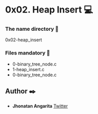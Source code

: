 # 0x02. Heap Insert :computer:

### The name directory :file_folder:

0x02-heap_insert

### Files mandatory :page_facing_up:

- 0-binary_tree_node.c
- 1-heap_insert.c
- 0-binary_tree_node.c

## Author :black_nib:

- **Jhonatan Angarita**
  [Twitter](https://twitter.com/Alejandro_Angar)
